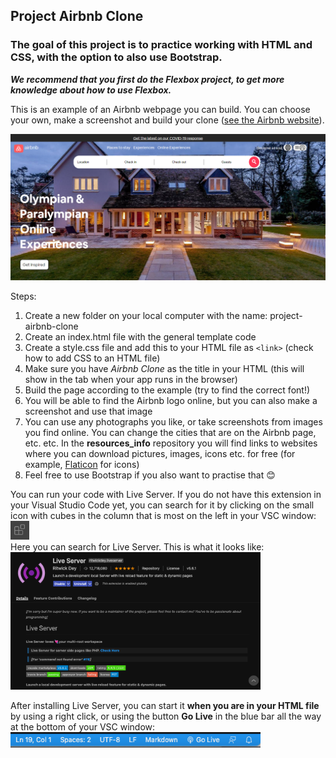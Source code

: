## Project Airbnb Clone

### The goal of this project is to practice working with HTML and CSS, with the option to also use Bootstrap.
***We recommend that you first do the Flexbox project, to get more knowledge about how to use Flexbox.***

This is an example of an Airbnb webpage you can build. You can choose your own, make a screenshot and build your clone ([see the Airbnb website](https://www.airbnb.com/)).  

<img src="/airbnb_home.png" width="700" />  

Steps:  

1. Create a new folder on your local computer with the name: project-airbnb-clone
1. Create an index.html file with the general template code
1. Create a style.css file and add this to your HTML file as `<link>` (check how to add CSS to an HTML file)
1. Make sure you have *Airbnb Clone* as the title in your HTML (this will show in the tab when your app runs in the browser)
1. Build the page according to the example (try to find the correct font!)
1. You will be able to find the Airbnb logo online, but you can also make a screenshot and use that image
1. You can use any photographs you like, or take screenshots from images you find online. You can change the cities that are on the Airbnb page, etc. etc. In the **resources_info** repository you will find links to websites where you can download pictures, images, icons etc. for free (for example, [Flaticon](https://www.flaticon.com/) for icons)
1. Feel free to use Bootstrap if you also want to practise that 😊

You can run your code with Live Server. If you do not have this extension in your Visual Studio Code yet, you can search for it by clicking on the small icon with cubes in the column that is most on the left in your VSC window:  
<img src="/icon_VSC_extensions.png" width="30" />  
Here you can search for Live Server. This is what it looks like:  
<img src="/liveServer_image.png" width="400" />  

After installing Live Server, you can start it **when you are in your HTML file** by using a right click, or using the button **Go Live** in the blue bar all the way at the bottom of your VSC window:  
<img src="/button_liveServer.png" width="400" />
